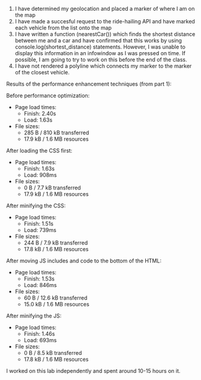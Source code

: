1. I have determined my geolocation and placed a marker of where I am on the map 
2. I have made a succesful request to the ride-hailing API and have marked each vehicle from the list 
    onto the map
3. I have written a function (nearestCar()) which finds the shortest distance between me and a car and 
    have confirmed that this works by using console.log(shortest_distance) statements. However, I was unable
    to display this information in an infowindow as I was pressed on time. If possible, I am going to try to work on this before the end of the class. 
4. I have not rendered a polyline which connects my marker to the marker of the closest vehicle. 


Results of the performance enhancement techniques (from part 1): 

Before performance optimization: 
* Page load times: 
    * Finish: 2.40s 
    * Load: 1.63s 
* File sizes: 
    * 285 B / 810 kB transferred 
    * 17.9 kB / 1.6 MB resources 

After loading the CSS first: 
* Page load times: 
    * Finish: 1.63s 
    * Load: 908ms
* File sizes: 
    * 0 B / 7.7 kB transferred
    * 17.9 kB / 1.6 MB resources 

After minifying the CSS: 
* Page load times: 
    * Finish: 1.51s
    * Load: 739ms 
* File sizes: 
    * 244 B / 7.9 kB transferred
    * 17.8 kB / 1.6 MB resources

After moving JS includes and code to the bottom of the HTML: 
* Page load times: 
    * Finish: 1.53s
    * Load: 846ms 
* File sizes: 
    * 60 B / 12.6 kB transferred
    * 15.0 kB / 1.6 MB resources

After minifying the JS: 
* Page load times: 
    * Finish: 1.46s
    * Load: 693ms 
* File sizes: 
    * 0 B / 8.5 kB transferred
    * 17.8 kB / 1.6 MB resources

I worked on this lab independently and spent around 10-15 hours on it. 

    
